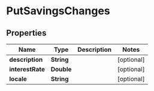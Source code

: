 

# PutSavingsChanges

## Properties

Name | Type | Description | Notes
------------ | ------------- | ------------- | -------------
**description** | **String** |  |  [optional]
**interestRate** | **Double** |  |  [optional]
**locale** | **String** |  |  [optional]



